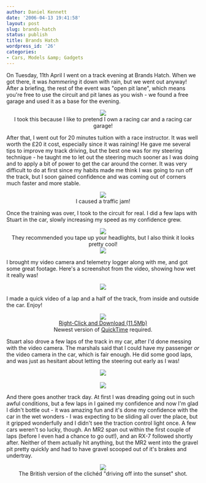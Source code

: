 ```yaml
---
author: Daniel Kennett
date: '2006-04-13 19:41:58'
layout: post
slug: brands-hatch
status: publish
title: Brands Hatch
wordpress_id: '26'
categories:
- Cars, Models &amp; Gadgets
---
```


On Tuesday, 11th April I went on a track evening at Brands Hatch. When we got there, it was <i>hammering</i> it down with rain, but we went out anyway! After a briefing, the rest of the event was "open pit lane", which means you're free to use the circuit and pit lanes as you wish - we found a free garage and used it as a base for the evening. 

<div align="center"><img src="http://danielkennett.org/pictures/brandshatch/garage.jpg" /><br />I took this because I like to pretend I own a racing car and a racing car garage!</div>

<!--more-->

After that, I went out for 20 minutes tuition with a race instructor. It was well worth the £20 it cost, especially since it was raining! He gave me several tips to improve my track driving, but the best one was for my steering technique - he taught me to let out the steering much sooner as I was doing and to apply a bit of power to get the car around the corner. It was very difficult to do at first since my habits made me think I was going to run off the track, but I soon gained confidence and was coming out of corners much faster and more stable. 

<div align="center"><img src="http://danielkennett.org/pictures/brandshatch/corner.jpg" /><br />I caused a traffic jam!</div>

Once the training was over, I took to the circuit for real. I did a few laps with Stuart in the car, slowly increasing my speed as my confidence grew. 

<div align="center"><img src="http://danielkennett.org/pictures/brandshatch/outside1.jpg" /><br />They recommended you tape up your headlights, but I also think it looks pretty cool!</div>

<div align="center"><img src="http://danielkennett.org/pictures/brandshatch/outside2.jpg" /></div>

I brought my video camera and telemetry logger along with me, and got some great footage. Here's a screenshot from the video, showing how wet it really was! 

 <div align="center"><img src="http://danielkennett.org/pictures/brandshatch/inside.jpg" /></div>

I made a quick video of a lap and a half of the track, from inside and outside the car. Enjoy! 

 <div align="center"><img src="http://danielkennett.org/pictures/brandshatch/bhmov.jpg" /><br /><a href="http://danielkennett.org/pictures/brandshatch/BrandsHatch.mov">Right-Click and Download (11.5Mb)</a><br />Newest version of <a href="http://www.apple.com/quicktime/download/">QuickTime</a> required.</div>


Stuart also drove a few laps of the track in my car, after I'd done messing with the video camera. The marshals said that I could have my passenger <i>or</i> the video camera in the car, which is fair enough. He did some good laps, and was just as hesitant about letting the steering out early as I was! 

<div align="center"><img src="http://danielkennett.org/pictures/brandshatch/corner2.jpg" /></div>
<br />
<div align="center"><img src="http://danielkennett.org/pictures/brandshatch/corner3.jpg" /></div>

And there goes another track day. At first I was dreading going out in such awful conditions, but a few laps in I gained my confidence and now I'm glad I didn't bottle out - it was amazing fun and it's done my confidence with the car in the wet wonders - I was expecting to be sliding all over the place, but it gripped wonderfully and I didn't see the traction control light once. A few cars weren't so lucky, though. An MR2 span out within the first couple of laps (before I even had a chance to go out!), and an RX-7 followed shortly after. Neither of them actually hit anything, but the MR2 went into the gravel pit pretty quickly and had to have gravel scooped out of it's brakes and undertray.

<div align="center"><img src="http://danielkennett.org/pictures/brandshatch/outsideback.jpg" /><br />The British version of the clichéd "driving off into the sunset" shot.</div>
